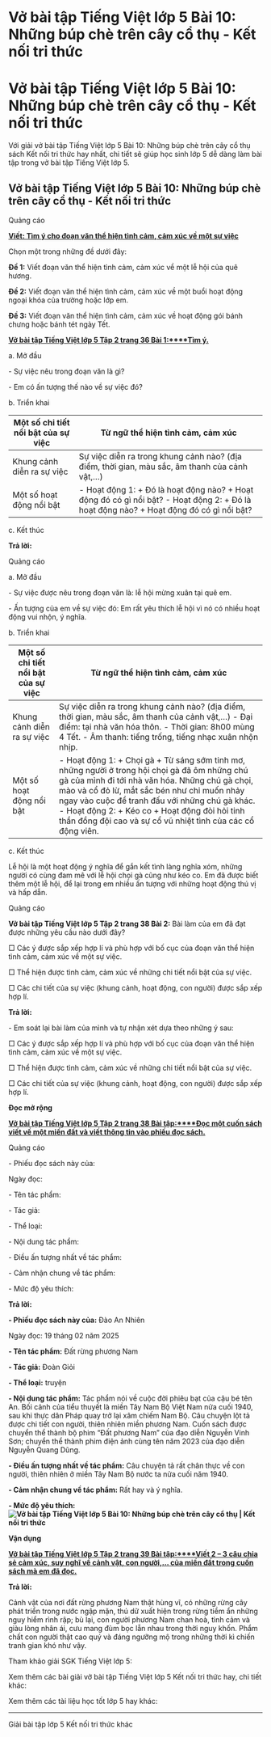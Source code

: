 # Vở bài tập Tiếng Việt lớp 5 Bài 10: Những búp chè trên cây cổ thụ - Kết nối tri thức

# Vở bài tập Tiếng Việt lớp 5 Bài 10: Những búp chè trên cây cổ thụ - Kết nối tri thức

Với giải vở bài tập Tiếng Việt lớp 5 Bài 10: Những búp chè trên cây cổ thụ sách Kết nối tri thức hay nhất, chi tiết sẽ giúp học sinh lớp 5 dễ dàng làm bài tập trong vở bài tập Tiếng Việt lớp 5.

## Vở bài tập Tiếng Việt lớp 5 Bài 10: Những búp chè trên cây cổ thụ - Kết nối tri thức

Quảng cáo

[**Viết: Tìm ý cho đoạn văn thể hiện tình cảm, cảm xúc về một sự việc**](https://vietjack.com/vbt-tieng-viet-5-kn/viet-tim-y-cho-doan-van-the-hien-tinh-cam.jsp)

Chọn một trong những đề dưới đây:

**Đề 1:** Viết đoạn văn thể hiện tình cảm, cảm xúc về một lễ hội của quê hương.

**Đề 2:** Viết đoạn văn thể hiện tình cảm, cảm xúc về một buổi hoạt động ngoại khóa của trường hoặc lớp em.

**Đề 3:** Viết đoạn văn thể hiện tình cảm, cảm xúc về hoạt động gói bánh chưng hoặc bánh tét ngày Tết.

[**Vở bài tập Tiếng Việt lớp 5 Tập 2 trang 36 Bài 1:****Tìm ý.**](https://vietjack.com/vbt-tieng-viet-5-kn/tim-y-cho-doan-van-the-hien-tinh-cam-cam-xuc-ve-su-viec-vm.jsp)

a. Mở đầu

\- Sự việc nêu trong đoạn văn là gì?

\- Em có ấn tượng thế nào về sự việc đó?

b. Triển khai

**Một số chi tiết nổi bật của sự việc** |  **Từ ngữ thể hiện tình cảm, cảm xúc**  
---|---  
Khung cảnh diễn ra sự việc |  Sự việc diễn ra trong khung cảnh nào? (địa điểm, thời gian, màu sắc, âm thanh của cảnh vật,…) |   
Một số hoạt động nổi bật |  \- Hoạt động 1:  \+ Đó là hoạt động nào? \+ Hoạt động đó có gì nổi bật? \- Hoạt động 2: \+ Đó là hoạt động nào? \+ Hoạt động đó có gì nổi bật? |   
  
c. Kết thúc

**Trả lời:**

Quảng cáo

a. Mở đầu

\- Sự việc được nêu trong đoạn văn là: lễ hội mừng xuân tại quê em.

\- Ấn tượng của em về sự việc đó: Em rất yêu thích lễ hội vì nó có nhiều hoạt động vui nhộn, ý nghĩa.

b. Triển khai

**Một số chi tiết nổi bật của sự việc** |  **Từ ngữ thể hiện tình cảm, cảm xúc**  
---|---  
Khung cảnh diễn ra sự việc |  Sự việc diễn ra trong khung cảnh nào? (địa điểm, thời gian, màu sắc, âm thanh của cảnh vật,…) \- Đại điểm: tại nhà văn hóa thôn. \- Thời gian: 8h00 mùng 4 Tết. \- Âm thanh: tiếng trống, tiếng nhạc xuân nhộn nhịp. |  Hân hoan, hồi hộp  
Một số hoạt động nổi bật |  \- Hoạt động 1:  \+ Chọi gà \+ Từ sáng sớm tinh mơ, những người ở trong hội chọi gà đã ôm những chú gà của mình đi tới nhà văn hóa. Những chú gà chọi, mào và cổ đỏ lừ, mắt sắc bén như chỉ muốn nhảy ngay vào cuộc để tranh đấu với những chú gà khác. \- Hoạt động 2: \+ Kéo co \+ Hoạt động đòi hỏi tinh thần đồng đội cao và sự cổ vũ nhiệt tình của các cổ động viên. |  Vui vừng, tiếc nuối, hạnh phúc, yêu mến,...  
  
c. Kết thúc

Lễ hội là một hoạt động ý nghĩa để gắn kết tình làng nghĩa xóm, những người có cùng đam mê với lễ hội chọi gà cũng như kéo co. Em đã được biết thêm một lễ hội, để lại trong em nhiều ấn tượng với những hoạt động thú vị và hấp dẫn.

Quảng cáo

**Vở bài tập Tiếng Việt lớp 5 Tập 2 trang 38 Bài 2:** Bài làm của em đã đạt được những yêu cầu nào dưới đây?

□ Các ý được sắp xếp hợp lí và phù hợp với bố cục của đoạn văn thể hiện tình cảm, cảm xúc về một sự việc.

□ Thể hiện được tình cảm, cảm xúc về những chi tiết nổi bật của sự việc.

□ Các chi tiết của sự việc (khung cảnh, hoạt động, con người) được sắp xếp hợp lí.

**Trả lời:**

\- Em soát lại bài làm của mình và tự nhận xét dựa theo những ý sau:

□ Các ý được sắp xếp hợp lí và phù hợp với bố cục của đoạn văn thể hiện tình cảm, cảm xúc về một sự việc.

□ Thể hiện được tình cảm, cảm xúc về những chi tiết nổi bật của sự việc.

□ Các chi tiết của sự việc (khung cảnh, hoạt động, con người) được sắp xếp hợp lí.

**Đọc mở rộng**

[**Vở bài tập Tiếng Việt lớp 5 Tập 2 trang 38 Bài tập:****Đọc một cuốn sách viết về một miền đất và viết thông tin vào phiếu đọc sách.**](https://vietjack.com/vbt-tieng-viet-5-kn/doc-mot-cuon-sach-viet-ve-mot-mien-dat-va-viet-thong-tin-vm.jsp)

Quảng cáo

\- Phiếu đọc sách này của: 

Ngày đọc:

\- Tên tác phẩm: 

\- Tác giả: 

\- Thể loại: 

\- Nội dung tác phẩm: 

\- Điều ấn tượng nhất về tác phẩm: 

\- Cảm nhận chung về tác phẩm: 

\- Mức độ yêu thích: 

**Trả lời:**

**\- Phiếu đọc sách này của:** Đào An Nhiên

Ngày đọc: 19 tháng 02 năm 2025

**\- Tên tác phẩm:** Đất rừng phương Nam

**\- Tác giả:** Đoàn Giỏi

**\- Thể loại:** truyện

**\- Nội dung tác phẩm:** Tác phẩm nói về cuộc đời phiêu bạt của cậu bé tên An. Bối cảnh của tiểu thuyết là miền Tây Nam Bộ Việt Nam nửa cuối 1940, sau khi thực dân Pháp quay trở lại xâm chiếm Nam Bộ. Câu chuyện lột tả được chi tiết con người, thiên nhiên miền phương Nam. Cuốn sách được chuyển thể thành bộ phim “Đất phương Nam” của đạo diễn Nguyễn Vinh Sơn; chuyển thể thành phim điện ảnh cùng tên năm 2023 của đạo diễn Nguyễn Quang Dũng.

**\- Điều ấn tượng nhất về tác phẩm:** Câu chuyện tả rất chân thực về con người, thiên nhiên ở miền Tây Nam Bộ nước ta nửa cuối năm 1940.

**\- Cảm nhận chung về tác phẩm:** Rất hay và ý nghĩa.

**\- Mức độ yêu thích:![Vở bài tập Tiếng Việt lớp 5 Bài 10: Những búp chè trên cây cổ thụ | Kết nối tri thức](https://vietjack.com/vbt-tieng-viet-5-kn/images/bai-10-nhung-bup-che-tren-cay-co-thu.PNG)**

**Vận dụng**

[**Vở bài tập Tiếng Việt lớp 5 Tập 2 trang 39 Bài tập:****Viết 2 – 3 câu chia sẻ cảm xúc, suy nghĩ về cảnh vật, con người,… của miền đất trong cuốn sách mà em đã đọc.**](https://vietjack.com/vbt-tieng-viet-5-kn/viet-2-3-cau-chia-se-cam-xuc-suy-nghi-ve-canh-vat-con-nguoi-vm.jsp)

**Trả lời:**

Cảnh vật của nơi đất rừng phương Nam thật hùng vĩ, có những rừng cây phát triển trong nước ngập mặn, thú dữ xuất hiện trong rừng tiềm ẩn những nguy hiểm rình rập; bù lại, con người phương Nam chan hoà, tình cảm và giàu lòng nhân ái, cưu mang đùm bọc lẫn nhau trong thời nguy khốn. Phẩm chất con người thật cao quý và đáng ngưỡng mộ trong những thời kì chiến tranh gian khó như vậy.

Tham khảo giải SGK Tiếng Việt lớp 5:

Xem thêm các bài giải vở bài tập Tiếng Việt lớp 5 Kết nối tri thức hay, chi tiết khác:

Xem thêm các tài liệu học tốt lớp 5 hay khác:

* * *

Giải bài tập lớp 5 Kết nối tri thức khác
